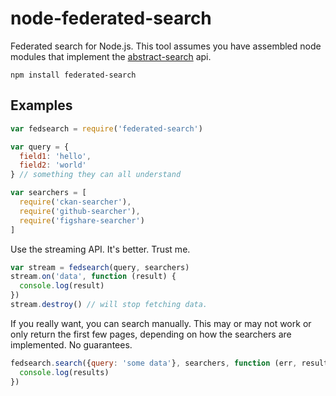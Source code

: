 # node-federated-search

Federated search for Node.js. This tool assumes you have assembled node modules that implement the [abstract-search](http://github/karissa/abstract-search) api.

```
npm install federated-search
```

## Examples
```js
var fedsearch = require('federated-search')

var query = {
  field1: 'hello',
  field2: 'world'
} // something they can all understand

var searchers = [
  require('ckan-searcher'),
  require('github-searcher'),
  require('figshare-searcher')
]
```

Use the streaming API. It's better. Trust me.

```js
var stream = fedsearch(query, searchers)
stream.on('data', function (result) {
  console.log(result)
})
stream.destroy() // will stop fetching data.
```

If you really want, you can search manually. This may or may not work or only return the first few pages, depending on how the searchers are implemented. No guarantees.

```js
fedsearch.search({query: 'some data'}, searchers, function (err, results) {
  console.log(results)
})
```
